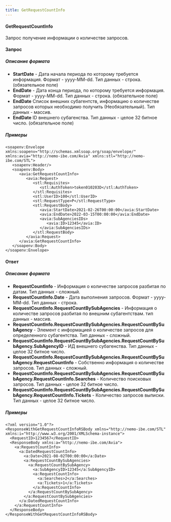```yaml
---
title: GetRequestCountInfo
---
```


#### GetRequestCountInfo

Запрос получение информации о количестве запросов.

#### Запрос

##### Описание формата

-   **StartDate** - Дата начала периода по которому требуется информация. Формат - yyyy-MM-dd. Тип данных - строка.  (обязательное поле)
-   **EndDate** - Дата конца периода, по которому требуется информация. Формат - yyyy-MM-dd. Тип данных - строка. (обязательное поле)
-   **EndDate** Список внешних субагентств, информацию о количестве запросов которых необходимо получить (Необязательный). Тип данных - массив.
-   **EndDate** ID внешнего субагенства. Тип данных - целое 32 битное число. (обязательное поле)

##### Примеры

```
<soapenv:Envelope xmlns:soapenv="http://schemas.xmlsoap.org/soap/envelope/" xmlns:avia="http://nemo-ibe.com/Avia" xmlns:stl="http://nemo-ibe.com/STL">
   <soapenv:Header/>
   <soapenv:Body>
      <avia:GetRequestCountInfo>
         <avia:Request>
            <stl:Requisites>
               <stl:AuthToken>token010203D</stl:AuthToken>
            </stl:Requisites>
            <stl:UserID>100</stl:UserID>
            <stl:RequestType>P</stl:RequestType>
            <stl:RequestBody>
               <avia:StartDate>2021-02-26T00:00:00</avia:StartDate>
               <avia:EndDate>2022-03-15T00:00:00</avia:EndDate>
               <avia:SubAgenciesIDs>
                  <avia:ID>12345</avia:ID>
               </avia:SubAgenciesIDs>
            </stl:RequestBody>
         </avia:Request>
      </avia:GetRequestCountInfo>
   </soapenv:Body>
</soapenv:Envelope>
```

#### Ответ

##### Описание формата

-   **RequestCountInfo** - Информация о количестве запросов разбитая по датам. Тип данных - сложный.
-   **RequestCountInfo.Date** - Дата выполнения запросов. Формат - yyyy-MM-dd. Тип данных - строка.
-   **RequestCountInfo.RequestCountBySubAgencies** - Информация о количестве запросов разбитая по внешним субагентствам. тип данных - массив.
-   **RequestCountInfo.RequestCountBySubAgencies.RequestCountBySubAgency** - Элемент с информацией о количестве запросов для определенного субагентства. Тип данных - сложный.
-   **RequestCountInfo.RequestCountBySubAgencies.RequestCountBySubAgency.SubAgencyID** - ИД внешнего субагенства. Тип данных - целое 32 битное число.
-   **RequestCountInfo.RequestCountBySubAgencies.RequestCountBySubAgency.RequestCountInfo** - Собственно информация о количестве запросов. Тип данных - сложный.
-   **RequestCountInfo.RequestCountBySubAgencies.RequestCountBySubAgency.RequestCountInfo.Searches** - Количество поисковых запросов. Тип данных - целое 32 битное число.
-   **RequestCountInfo.RequestCountBySubAgencies.RequestCountBySubAgency.RequestCountInfo.Tickets** -	Количество запросов выписки. Тип данных - целое 32 битное число.

##### Примеры

```
<?xml version="1.0"?>
<ResponseWithGetRequestCountInfoRSBody xmlns="http://nemo-ibe.com/STL" xmlns:i="http://www.w3.org/2001/XMLSchema-instance">
  <RequestID>1234567</RequestID>
  <ResponseBody xmlns:a="http://nemo-ibe.com/Avia">
    <a:RequestCountInfo>
      <a:DatedRequestCountInfo>
        <a:Date>2021-08-02T00:00:00</a:Date>
        <a:RequestCountBySubAgencies>
          <a:RequestCountBySubAgency>
            <a:SubAgencyID>12345</a:SubAgencyID>
            <a:RequestCountInfo>
              <a:Searches>2</a:Searches>
              <a:Tickets>1</a:Tickets>
            </a:RequestCountInfo>
          </a:RequestCountBySubAgency>
        </a:RequestCountBySubAgencies>
      </a:DatedRequestCountInfo>
    </a:RequestCountInfo>
  </ResponseBody>
</ResponseWithGetRequestCountInfoRSBody>
```
